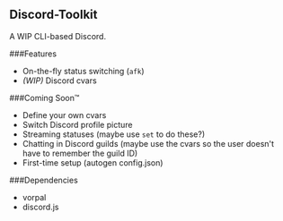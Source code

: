 Discord-Toolkit
---
A WIP CLI-based Discord.

###Features
* On-the-fly status switching (`afk`)
* _(WIP)_ Discord cvars

###Coming Soon™
* Define your own cvars
* Switch Discord profile picture
* Streaming statuses (maybe use `set` to do these?)
* Chatting in Discord guilds (maybe use the cvars so the user doesn't have to remember the guild ID)
* First-time setup (autogen config.json)

###Dependencies
* vorpal
* discord.js
